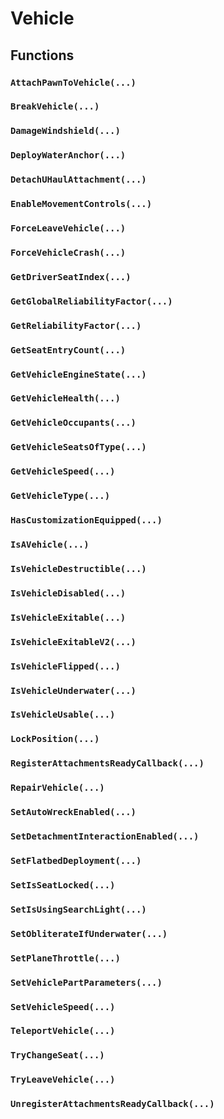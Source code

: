 # Vehicle

## Functions

### `AttachPawnToVehicle(...)`

### `BreakVehicle(...)`

### `DamageWindshield(...)`

### `DeployWaterAnchor(...)`

### `DetachUHaulAttachment(...)`

### `EnableMovementControls(...)`

### `ForceLeaveVehicle(...)`

### `ForceVehicleCrash(...)`

### `GetDriverSeatIndex(...)`

### `GetGlobalReliabilityFactor(...)`

### `GetReliabilityFactor(...)`

### `GetSeatEntryCount(...)`

### `GetVehicleEngineState(...)`

### `GetVehicleHealth(...)`

### `GetVehicleOccupants(...)`

### `GetVehicleSeatsOfType(...)`

### `GetVehicleSpeed(...)`

### `GetVehicleType(...)`

### `HasCustomizationEquipped(...)`

### `IsAVehicle(...)`

### `IsVehicleDestructible(...)`

### `IsVehicleDisabled(...)`

### `IsVehicleExitable(...)`

### `IsVehicleExitableV2(...)`

### `IsVehicleFlipped(...)`

### `IsVehicleUnderwater(...)`

### `IsVehicleUsable(...)`

### `LockPosition(...)`

### `RegisterAttachmentsReadyCallback(...)`

### `RepairVehicle(...)`

### `SetAutoWreckEnabled(...)`

### `SetDetachmentInteractionEnabled(...)`

### `SetFlatbedDeployment(...)`

### `SetIsSeatLocked(...)`

### `SetIsUsingSearchLight(...)`

### `SetObliterateIfUnderwater(...)`

### `SetPlaneThrottle(...)`

### `SetVehiclePartParameters(...)`

### `SetVehicleSpeed(...)`

### `TeleportVehicle(...)`

### `TryChangeSeat(...)`

### `TryLeaveVehicle(...)`

### `UnregisterAttachmentsReadyCallback(...)`
